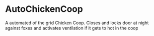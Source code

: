AutoChickenCoop
===============

A automated of the grid Chicken Coop. Closes and locks door at night against foxes and activates ventilation if it gets to hot in the coop
